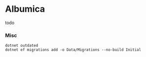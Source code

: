 # Albumica
todo

### Misc
```
dotnet outdated
dotnet ef migrations add -o Data/Migrations --no-build Initial